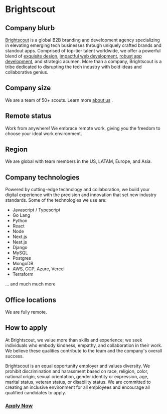 # Brightscout

## Company blurb

[Brightscout](https://www.brightscout.com) is a global B2B branding and development agency specializing in elevating emerging tech businesses through uniquely crafted brands and standout apps. Comprised of top-tier talent worldwide, we offer a powerful blend of [exquisite design](https://www.brightscout.com/services/branding), [impactful web development](https://www.brightscout.com/services/web-development), [robust app development](https://www.brightscout.com/services/app-development), and strategic acumen. More than a company, Brightscout is a tribe dedicated to disrupting the tech industry with bold ideas and collaborative genius.

## Company size

We are a team of 50+ scouts. Learn more [about us](https://www.brightscout.com/about-us) .

## Remote status

Work from anywhere! We embrace remote work, giving you the freedom to choose your ideal work environment.

## Region

We are global with team members in the US, LATAM, Europe, and Asia.

## Company technologies

Powered by cutting-edge technology and collaboration, we build your digital experience with the precision and innovation that set new
industry standards. Some of the technologies we use are:

- Javascript / Typescript
- Go Lang
- Python
- React
- Node
- Next.js
- Nest.js
- Django
- MySQL
- Postgres
- MongoDB
- AWS, GCP, Azure, Vercel
- Terraform

... and much much more

## Office locations

We are fully remote.

## How to apply

At Brightscout, we value more than skills and experience; we seek individuals who embody kindness, empathy, and collaboration in their work. We believe these qualities contribute to the team and the company's overall success.

Brightscout is an equal opportunity employer and values diversity. We prohibit discrimination and harassment based on race, religion, color, national origin, sexual orientation, gender identity or expression, age, marital status, veteran status, or disability status. We are committed to creating an inclusive environment for all employees and encourage all qualified candidates to apply.

### [Apply Now](https://ats.rippling.com/pt-BR/brightscout/jobs)
